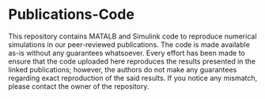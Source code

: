 # Publications-Code
This repository contains MATALB and Simulink code to reproduce numerical simulations in our peer-reviewed publications. The code is made available as-is without any guarantees whatsoever. Every effort has been made to ensure that the code uploaded here reproduces the results presented in the linked publications; however, the authors do not make any guarantees regarding exact reproduction of the said results. If you notice any mismatch, please contact the owner of the repository. 
